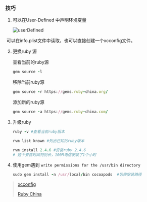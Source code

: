### 技巧

1. 可以在User-Defined 中声明环境变量

   ![userDefined](/Users/zhangfenglin/Documents/workspace/ARTS/Assets/userDefined.jpeg)

​       可以在info.plist文件中读取，也可以直接创建一个xcconfig文件。

2. 更换ruby 源

   查看当前的ruby源

   ```ruby
   gem source -l
   ```

   移除当前ruby源

   ```ruby
   gem source -r https://gems.ruby-china.org/　
   ```

   添加新的ruby源

   ```ruby
   gem source -a https://gems.ruby-china.com/　
   ```

 

3. 升级ruby

   ```ruby
   ruby -v #查看当前ruby版本
   
   rvm list known #列出已知的ruby版本
   
   rvm install 2.4.6 #安装ruby 2.4.6
   # 这个安装时间特别长，100M电信安装了1个小时
   ```

4. 使用gem遇到 ```write permissions for the /usr/bin directory```

   ```ruby
   sudo gem install -n /usr/local/bin cocoapods  #切换安装路径
   ```

   

> [xcconfig](https://help.apple.com/xcode/#/dev745c5c974)
>
> [Ruby China]([https://gems.ruby-china.com](https://gems.ruby-china.com/))

